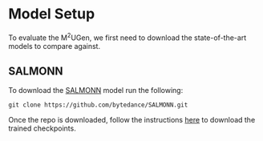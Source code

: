 #  Model Setup

To evaluate the M<sup>2</sup>UGen, we first need to download the state-of-the-art models to compare against.

## SALMONN

To download the [SALMONN](https://github.com/bytedance/SALMONN) model run the following:
```commandline
git clone https://github.com/bytedance/SALMONN.git
```

Once the repo is downloaded, follow the instructions [here](https://github.com/bytedance/SALMONN?tab=readme-ov-file#-how-to-inference-in-cli) to download the trained checkpoints.
